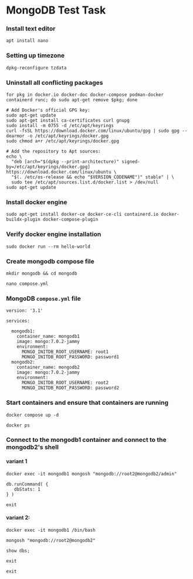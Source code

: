 # MongoDB Test Task


### Install text editor
```
apt install nano
```

### Setting up timezone
```
dpkg-reconfigure tzdata
```
### Uninstall all conflicting packages
```
for pkg in docker.io docker-doc docker-compose podman-docker containerd runc; do sudo apt-get remove $pkg; done
```

```
# Add Docker's official GPG key:
sudo apt-get update
sudo apt-get install ca-certificates curl gnupg
sudo install -m 0755 -d /etc/apt/keyrings
curl -fsSL https://download.docker.com/linux/ubuntu/gpg | sudo gpg --dearmor -o /etc/apt/keyrings/docker.gpg
sudo chmod a+r /etc/apt/keyrings/docker.gpg

# Add the repository to Apt sources:
echo \
  "deb [arch="$(dpkg --print-architecture)" signed-by=/etc/apt/keyrings/docker.gpg] https://download.docker.com/linux/ubuntu \
  "$(. /etc/os-release && echo "$VERSION_CODENAME")" stable" | \
  sudo tee /etc/apt/sources.list.d/docker.list > /dev/null
sudo apt-get update
```
### Install docker engine
```
sudo apt-get install docker-ce docker-ce-cli containerd.io docker-buildx-plugin docker-compose-plugin
```

### Verify docker engine installation
```
sudo docker run --rm hello-world
```


### Create mongodb compose file
```
mkdir mongodb && cd mongodb
```
```
nano compose.yml
```

### MongoDB `compose.yml` file

```
version: '3.1'

services:

  mongodb1:
    container_name: mongodb1
    image: mongo:7.0.2-jammy
    environment:
      MONGO_INITDB_ROOT_USERNAME: root1
      MONGO_INITDB_ROOT_PASSWORD: password1
  mongodb2:
    container_name: mongodb2
    image: mongo:7.0.2-jammy
    environment:
      MONGO_INITDB_ROOT_USERNAME: root2
      MONGO_INITDB_ROOT_PASSWORD: password2
```	  
	  


### Start containers and ensure that containers are running
```
docker compose up -d

docker ps
```

### Connect to the mongodb1 container and connect to the mongodb2's shell

#### variant 1
```
docker exec -it mongodb1 mongosh "mongodb://root2@mongodb2/admin"

db.runCommand( {
   dbStats: 1      
} )

exit
```

#### variant 2:
```
docker exec -it mongodb1 /bin/bash

mongosh "mongodb://root2@mongodb2"

show dbs;

exit

exit
```

